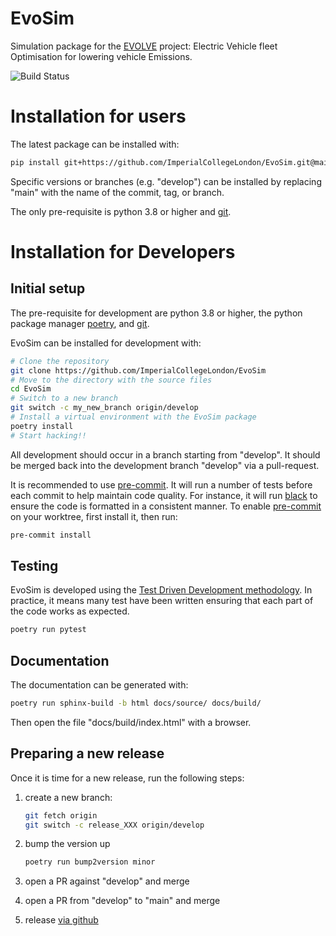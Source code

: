 # EvoSim

Simulation package for the [EVOLVE](https://www.imperial.ac.uk/evolve-project) project:
Electric Vehicle fleet Optimisation for lowering vehicle Emissions.

![Build Status](https://github.com/ImperialCollegeLondon/EvoSim/workflows/ci/badge.svg)

# Installation for users

The latest package can be installed with:

```bash
pip install git+https://github.com/ImperialCollegeLondon/EvoSim.git@main
```

Specific versions or branches (e.g. "develop") can be installed by replacing "main" with
the name of the commit, tag, or branch.

The only pre-requisite is python 3.8 or higher and [git](https://git-scm.com/).

# Installation for Developers

## Initial setup

The pre-requisite for development are python 3.8 or higher, the python package manager
[poetry](https://python-poetry.org/), and [git](https://git-scm.com/).

EvoSim can be installed for development with:

```bash
# Clone the repository
git clone https://github.com/ImperialCollegeLondon/EvoSim
# Move to the directory with the source files
cd EvoSim
# Switch to a new branch
git switch -c my_new_branch origin/develop
# Install a virtual environment with the EvoSim package
poetry install
# Start hacking!!
```

All development should occur in a branch starting from "develop". It should be merged
back into the development branch "develop" via a pull-request.

It is recommended to use [pre-commit](https://pre-commit.com/). It will run a number of
tests before each commit to help maintain code quality. For instance, it will run
[black](https://github.com/psf/black) to ensure the code is formatted in a consistent
manner. To enable [pre-commit](https://pre-commit.com/) on your worktree, first install
it, then run:

```bash
pre-commit install
```

## Testing

EvoSim is developed using the [Test Driven Development
methodology](https://en.wikipedia.org/wiki/Test-driven_development). In practice, it
means many test have been written ensuring that each part of the code works as expected.

```bash
poetry run pytest
```

## Documentation

The documentation can be generated with:

```bash
poetry run sphinx-build -b html docs/source/ docs/build/
```

Then open the file "docs/build/index.html" with a browser.

## Preparing a new release

Once it is time for a new release, run the following steps:

1. create a new branch:
   
   ```bash
   git fetch origin
   git switch -c release_XXX origin/develop
   ```

1. bump the version up 

   ```bash
   poetry run bump2version minor
   ```

1. open a PR against "develop" and merge
1. open a PR from "develop" to "main" and merge
1. release [via github](https://docs.github.com/en/github/administering-a-repository/managing-releases-in-a-repository)
